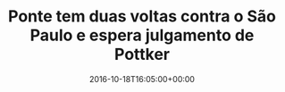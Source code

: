 ---
layout: post
title: "Ponte tem duas voltas contra o São Paulo e espera julgamento de Pottker "
date: 2016-10-18T16:05:00+00:00
external_link: "http://globoesporte.globo.com/sp/campinas-e-regiao/futebol/times/ponte-preta/noticia/2016/10/ponte-tem-duas-voltas-contra-o-sao-paulo-e-espera-julgamento-de-pottker.html"
categories: news "globo.com"
---